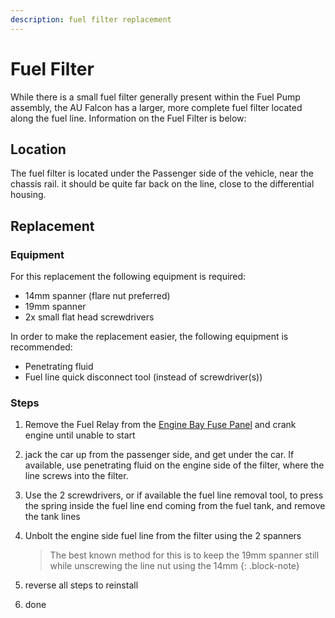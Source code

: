 ```yaml
---
description: fuel filter replacement
---
```


<!-- TODO add pictures -->

# Fuel Filter

While there is a small fuel filter generally present within the Fuel Pump assembly, the AU Falcon has a larger, more complete fuel filter located along the fuel line. Information on the Fuel Filter is below:

## Location

The fuel filter is located under the Passenger side of the vehicle, near the chassis rail. it should be quite far back on the line, close to the differential housing.

## Replacement

### Equipment

For this replacement the following equipment is required:

- 14mm spanner (flare nut preferred)
- 19mm spanner
- 2x small flat head screwdrivers

In order to make the replacement easier, the following equipment is recommended:

- Penetrating fluid
- Fuel line quick disconnect tool (instead of screwdriver(s))

### Steps

<!-- TODO add pictures -->

1. Remove the Fuel Relay from the [Engine Bay Fuse Panel](../../Electrical/Fuses/Fuses.md#engine-bay) and crank engine until unable to start

    <!-- TODO add pic -->

1. jack the car up from the passenger side, and get under the car. If available, use penetrating fluid on the engine side of the filter, where the line screws into the filter.

1. Use the 2 screwdrivers, or if available the fuel line removal tool, to press the spring inside the fuel line end coming from the fuel tank, and remove the tank lines

1. Unbolt the engine side fuel line from the filter using the 2 spanners

    > The best known method for this is to keep the 19mm spanner still while unscrewing the line nut using the 14mm
    {: .block-note}

1. reverse all steps to reinstall

1. done